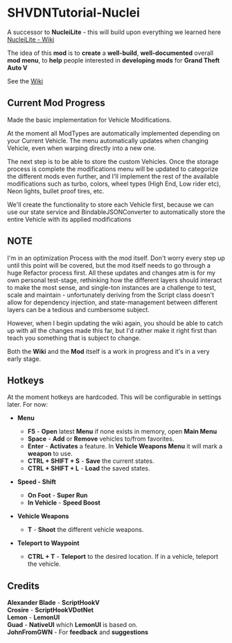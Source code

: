 # SHVDNTutorial-Nuclei
A successor to **NucleiLite** - this will build upon everything we learned here [NucleiLite - Wiki](https://github.com/KimonoBoy/SHVDNTutorial-NucleiLite/wiki)  

The idea of this **mod** is to **create** a **well-build**, **well-documented** overall **mod menu**, to **help** people interested in **developing mods** for **Grand Theft Auto V**

See the [Wiki](https://github.com/KimonoBoy/SHVDN-Tutorial/wiki)

## Current Mod Progress
Made the basic implementation for Vehicle Modifications. 

At the moment all ModTypes are automatically implemented depending on your Current Vehicle. The menu automatically updates when changing Vehicle, even when warping directly into a new one.

The next step is to be able to store the custom Vehicles. Once the storage process is complete the modifications menu will be updated to categorize the different mods even further,
and I'll implement the rest of the available modifications such as turbo, colors, wheel types (High End, Low rider etc), Neon lights, bullet proof tires, etc.

We'll create the functionality to store each Vehicle first, because we can use our state service and BindableJSONConverter to automatically store the entire Vehicle with its applied modifications

## NOTE
I'm in an optimization Process with the mod itself. Don't worry every step up until this point will be covered, but the mod itself needs to go through a huge Refactor process first.
All these updates and changes atm is for my own personal test-stage, rethinking how the different layers should interact to make the most sense, and single-ton instances are a challenge to test, scale
and maintain - unfortunately deriving from the Script class doesn't allow for dependency injection, and state-management between different layers can be a tedious and cumbersome subject.

However, when I begin updating the wiki again, you should be able to catch up with all the changes made this far, but I'd rather make it right first than teach you something that is subject to change.

Both the **Wiki** and the **Mod** itself is a work in progress and it's in a very early stage.

## Hotkeys
At the moment hotkeys are hardcoded. This will be configurable in settings later. For now:

* **Menu** 
  * **F5** - **Open** latest **Menu** if none exists in memory, open **Main Menu**  
  * **Space** - **Add** or **Remove** vehicles to/from favorites.  
  * **Enter** - **Activates** a feature. In **Vehicle Weapons Menu** it will mark a **weapon** to use.  
  * **CTRL + SHIFT + S** - **Save** the current states.
  * **CTRL + SHIFT + L** - **Load** the saved states.  
  
* **Speed - Shift**  
  * **On Foot** - **Super Run**  
  * **In Vehicle** - **Speed Boost**  
  
* **Vehicle Weapons**  
  * **T** - **Shoot** the different vehicle weapons.  
  
* **Teleport to Waypoint**  
  * **CTRL + T** - **Teleport** to the desired location. If in a vehicle, teleport the vehicle.  

## Credits
**Alexander Blade** - **ScriptHookV**  
**Crosire** - **ScriptHookVDotNet**   
**Lemon** - **LemonUI**  
**Guad** - **NativeUI** which **LemonUI** is based on.  
**JohnFromGWN** - For **feedback** and **suggestions**  
